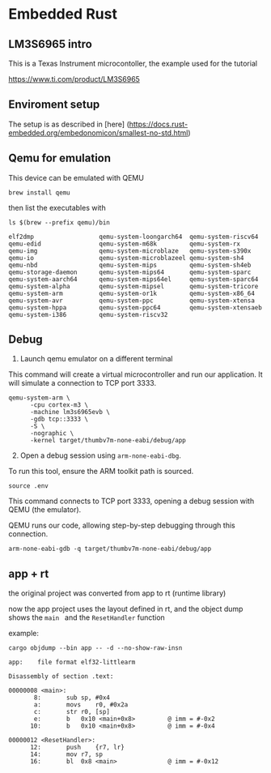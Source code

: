 # Embedded Rust

## LM3S6965 intro

This is a Texas Instrument microcontoller, the example used for the tutorial

https://www.ti.com/product/LM3S6965

## Enviroment setup

The setup is as described in [here] (https://docs.rust-embedded.org/embedonomicon/smallest-no-std.html)

## Qemu for emulation

This device can be emulated with QEMU

`brew install qemu`

then list the executables with

```
ls $(brew --prefix qemu)/bin

elf2dmp                  qemu-system-loongarch64  qemu-system-riscv64
qemu-edid                qemu-system-m68k         qemu-system-rx
qemu-img                 qemu-system-microblaze   qemu-system-s390x
qemu-io                  qemu-system-microblazeel qemu-system-sh4
qemu-nbd                 qemu-system-mips         qemu-system-sh4eb
qemu-storage-daemon      qemu-system-mips64       qemu-system-sparc
qemu-system-aarch64      qemu-system-mips64el     qemu-system-sparc64
qemu-system-alpha        qemu-system-mipsel       qemu-system-tricore
qemu-system-arm          qemu-system-or1k         qemu-system-x86_64
qemu-system-avr          qemu-system-ppc          qemu-system-xtensa
qemu-system-hppa         qemu-system-ppc64        qemu-system-xtensaeb
qemu-system-i386         qemu-system-riscv32
```

## Debug 

1. Launch qemu emulator on a different terminal

This command will create a virtual microcontroller and run our application.
It will simulate a connection to TCP port 3333.

```
qemu-system-arm \
      -cpu cortex-m3 \
      -machine lm3s6965evb \
      -gdb tcp::3333 \
      -S \
      -nographic \
      -kernel target/thumbv7m-none-eabi/debug/app
```

2. Open a debug session using `arm-none-eabi-dbg`.

To run this tool, ensure the ARM toolkit path is sourced.

`source .env`

This command connects to TCP port 3333, opening a debug session with 
QEMU (the emulator). 

QEMU runs our code, allowing step-by-step debugging through this connection.

`arm-none-eabi-gdb -q target/thumbv7m-none-eabi/debug/app`

## app + rt

the original project was converted from app to rt (runtime library)

now the app project uses the layout defined in rt, and the object 
dump shows the `main ` and the `ResetHandler` function

example:

```
cargo objdump --bin app -- -d --no-show-raw-insn

app:	file format elf32-littlearm

Disassembly of section .text:

00000008 <main>:
       8:      	sub	sp, #0x4
       a:      	movs	r0, #0x2a
       c:      	str	r0, [sp]
       e:      	b	0x10 <main+0x8>         @ imm = #-0x2
      10:      	b	0x10 <main+0x8>         @ imm = #-0x4

00000012 <ResetHandler>:
      12:      	push	{r7, lr}
      14:      	mov	r7, sp
      16:      	bl	0x8 <main>              @ imm = #-0x12
```
